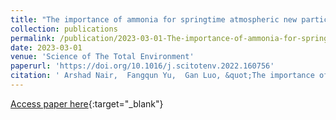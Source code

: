 ```yaml
---
title: "The importance of ammonia for springtime atmospheric new particle formation and aerosol number abundance over the United States"
collection: publications
permalink: /publication/2023-03-01-The-importance-of-ammonia-for-springtime-atmospheric-new-particle-formation-and-aerosol-number-abundance-over-the-United-States
date: 2023-03-01
venue: 'Science of The Total Environment'
paperurl: 'https://doi.org/10.1016/j.scitotenv.2022.160756'
citation: ' Arshad Nair,  Fangqun Yu,  Gan Luo, &quot;The importance of ammonia for springtime atmospheric new particle formation and aerosol number abundance over the United States.&quot; Science of The Total Environment, 2023.'
---
```

[Access paper here](https://doi.org/10.1016/j.scitotenv.2022.160756){:target="_blank"}
